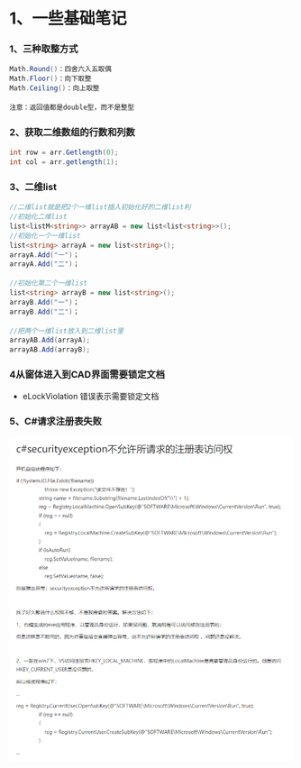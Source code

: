 # 1、一些基础笔记

### 1、三种取整方式
```c#
Math.Round()：四舍六入五取偶
Math.Floor()：向下取整
Math.Ceiling()：向上取整

注意：返回值都是double型，而不是整型
```

### 2、获取二维数组的行数和列数
```c# 
int row = arr.Getlength(0);
int col = arr.getlength(1);
```

### 3、二维list
```c#
//二维list就是把2个一维list插入初始化好的二维list利
//初始化二维list
list<listM<string>> arrayAB = new list<list<string>>();
//初始化一个一维list
list<string> arrayA = new list<string>();
arrayA.Add("一")；
arrayA.Add("二")；

//初始化第二个一维list
list<string> arrayB = new list<string>();
arrayB.Add("一")；
arrayB.Add("二")；

//把两个一维list放入到二维list里
arrayAB.Add(arrayA);
arrayAB.Add(arrayB);
```

### 4从窗体进入到CAD界面需要锁定文档
  + eLockViolation 错误表示需要锁定文档


### 5、C#请求注册表失败
![C#请求注册表失败](./images/图片20220708112456.png)

